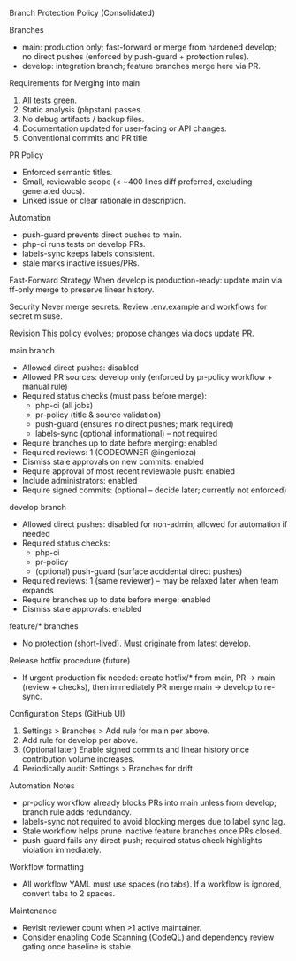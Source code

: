 Branch Protection Policy (Consolidated)

Branches
- main: production only; fast-forward or merge from hardened develop; no direct pushes (enforced by push-guard + protection rules).
- develop: integration branch; feature branches merge here via PR.

Requirements for Merging into main
1. All tests green.
2. Static analysis (phpstan) passes.
3. No debug artifacts / backup files.
4. Documentation updated for user-facing or API changes.
5. Conventional commits and PR title.

PR Policy
- Enforced semantic titles.
- Small, reviewable scope (< ~400 lines diff preferred, excluding generated docs).
- Linked issue or clear rationale in description.

Automation
- push-guard prevents direct pushes to main.
- php-ci runs tests on develop PRs.
- labels-sync keeps labels consistent.
- stale marks inactive issues/PRs.

Fast-Forward Strategy
When develop is production-ready: update main via ff-only merge to preserve linear history.

Security
Never merge secrets. Review .env.example and workflows for secret misuse.

Revision
This policy evolves; propose changes via docs update PR.

main branch

- Allowed direct pushes: disabled
- Allowed PR sources: develop only (enforced by pr-policy workflow + manual rule)
- Required status checks (must pass before merge):
  - php-ci (all jobs)
  - pr-policy (title & source validation)
  - push-guard (ensures no direct pushes; mark required)
  - labels-sync (optional informational) – not required
- Require branches up to date before merging: enabled
- Required reviews: 1 (CODEOWNER @ingenioza)
- Dismiss stale approvals on new commits: enabled
- Require approval of most recent reviewable push: enabled
- Include administrators: enabled
- Require signed commits: (optional – decide later; currently not enforced)

develop branch

- Allowed direct pushes: disabled for non-admin; allowed for automation if needed
- Required status checks:
  - php-ci
  - pr-policy
  - (optional) push-guard (surface accidental direct pushes)
- Required reviews: 1 (same reviewer) – may be relaxed later when team expands
- Require branches up to date before merge: enabled
- Dismiss stale approvals: enabled

feature/* branches

- No protection (short-lived). Must originate from latest develop.

Release hotfix procedure (future)

- If urgent production fix needed: create hotfix/* from main, PR -> main (review + checks), then immediately PR merge main -> develop to re-sync.

Configuration Steps (GitHub UI)

1. Settings > Branches > Add rule for main per above.
2. Add rule for develop per above.
3. (Optional later) Enable signed commits and linear history once contribution volume increases.
4. Periodically audit: Settings > Branches for drift.

Automation Notes

- pr-policy workflow already blocks PRs into main unless from develop; branch rule adds redundancy.
- labels-sync not required to avoid blocking merges due to label sync lag.
- Stale workflow helps prune inactive feature branches once PRs closed.
 - push-guard fails any direct push; required status check highlights violation immediately.

Workflow formatting

- All workflow YAML must use spaces (no tabs). If a workflow is ignored, convert tabs to 2 spaces.

Maintenance

- Revisit reviewer count when >1 active maintainer.
- Consider enabling Code Scanning (CodeQL) and dependency review gating once baseline is stable.
